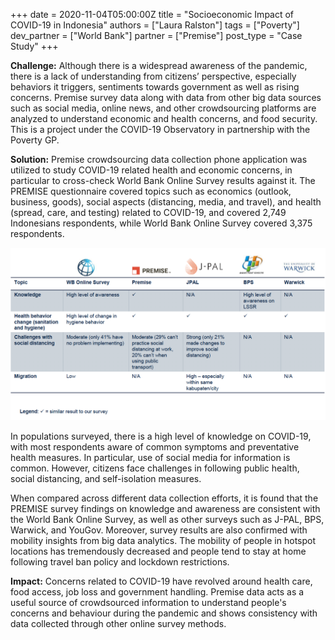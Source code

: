 +++
date = 2020-11-04T05:00:00Z
title = "Socioeconomic Impact of COVID-19 in Indonesia"
authors = ["Laura Ralston"]
tags = ["Poverty"]
dev_partner = ["World Bank"]
partner = ["Premise"]
post_type = "Case Study"
+++

**Challenge:** Although there is a widespread awareness of the pandemic, there is a lack of understanding from citizens’ perspective, especially behaviors it triggers, sentiments towards government as well as rising concerns. Premise survey data along with data from other big data sources such as social media, online news, and other crowdsourcing platforms are analyzed to understand economic and health concerns, and food security. This is a project under the COVID-19 Observatory in partnership with the Poverty GP.

**Solution:** Premise crowdsourcing data collection phone application was utilized to study COVID-19 related health and economic concerns, in particular to cross-check World Bank Online Survey results against it. The PREMISE questionnaire covered topics such as economics (outlook, business, goods), social aspects (distancing, media, and travel), and health (spread, care, and testing) related to COVID-19, and covered 2,749 Indonesians respondents, while World Bank Online Survey covered 3,375 respondents.

![](/premise-survey-indonesia.png)

In populations surveyed, there is a high level of knowledge on COVID-19, with most respondents aware of common symptoms and preventative health measures. In particular, use of social media for information is common. However, citizens face challenges in following public health, social distancing, and self-isolation measures.

When compared across different data collection efforts, it is found that the PREMISE survey findings on knowledge and awareness are consistent with the World Bank Online Survey, as well as other surveys such as J-PAL, BPS, Warwick, and YouGov. Moreover, survey results are also confirmed with mobility insights from big data analytics. The mobility of people in hotspot locations has tremendously decreased and people tend to stay at home following travel ban policy and lockdown restrictions.

**Impact:** Concerns related to COVID-19 have revolved around health care, food access, job loss and government handling. Premise data acts as a useful source of crowdsourced information to understand people's concerns and behaviour during the pandemic and shows consistency with data collected through other online survey methods.
